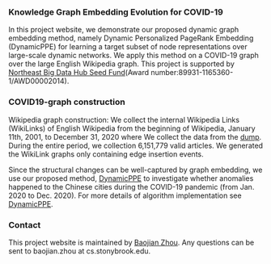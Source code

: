 ### Knowledge Graph Embedding Evolution for COVID-19

In this project website, we demonstrate our proposed dynamic graph embedding method, namely Dynamic Personalized PageRank Embedding (DynamicPPE) for learning a target subset of node representations over large-scale dynamic networks. We apply this method on a COVID-19 graph over the large English Wikipedia graph. This project is supported by [Northeast Big Data Hub Seed Fund](https://nebigdatahub.org/seedfund/)(Award number:89931-1165360-1/AWD00002014).

### COVID19-graph construction

Wikipedia graph construction: We collect the internal Wikipedia Links (WikiLinks) of English Wikipedia from the beginning of Wikipedia, January 11th, 2001, to December 31, 2020 where We collect the data from the [dump](https://dumps.wikimedia.org/enwiki/20210101/). During the entire period, we collection 6,151,779 valid articles. We generated the WikiLink graphs only containing edge insertion events.

Since the structural changes can be well-captured by graph embedding, we use our proposed method, [DynamicPPE](https://arxiv.org/abs/2106.01570) to investigate whether anomalies happened to the Chinese cities during the COVID-19 pandemic (from Jan. 2020 to Dec. 2020). For more details of algorithm implementation see [DynamicPPE](https://github.com/zjlxgxz/DynamicPPE).

### Contact

This project website is maintained by [Baojian Zhou](https://baojian.github.io/). Any questions can be sent to baojian.zhou at cs.stonybrook.edu.
